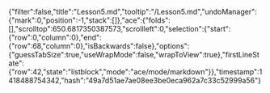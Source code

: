 {"filter":false,"title":"Lesson5.md","tooltip":"/Lesson5.md","undoManager":{"mark":0,"position":-1,"stack":[]},"ace":{"folds":[],"scrolltop":650.6817350387573,"scrollleft":0,"selection":{"start":{"row":0,"column":0},"end":{"row":68,"column":0},"isBackwards":false},"options":{"guessTabSize":true,"useWrapMode":false,"wrapToView":true},"firstLineState":{"row":42,"state":"listblock","mode":"ace/mode/markdown"}},"timestamp":1418488754342,"hash":"49a7d51ae7ae08ee3be0eca962a7c33c52999a56"}